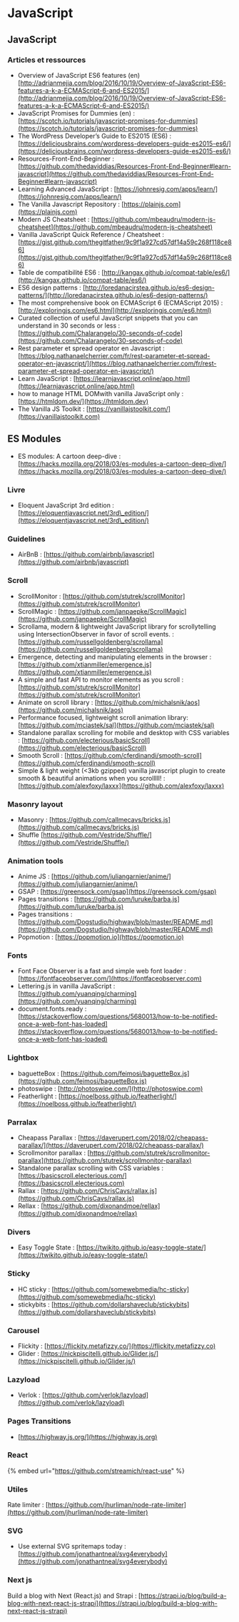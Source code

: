 # JavaScript

## JavaScript

### Articles et ressources

* Overview of JavaScript ES6 features (en) [http://adrianmejia.com/blog/2016/10/19/Overview-of-JavaScript-ES6-features-a-k-a-ECMAScript-6-and-ES2015/](http://adrianmejia.com/blog/2016/10/19/Overview-of-JavaScript-ES6-features-a-k-a-ECMAScript-6-and-ES2015/)
* JavaScript Promises for Dummies (en) : [https://scotch.io/tutorials/javascript-promises-for-dummies](https://scotch.io/tutorials/javascript-promises-for-dummies)
* The WordPress Developer’s Guide to ES2015 (ES6) : [https://deliciousbrains.com/wordpress-developers-guide-es2015-es6/](https://deliciousbrains.com/wordpress-developers-guide-es2015-es6/)
* Resources-Front-End-Beginner : [https://github.com/thedaviddias/Resources-Front-End-Beginner#learn-javascript](https://github.com/thedaviddias/Resources-Front-End-Beginner#learn-javascript)
* Learning Advanced JavaScript : [https://johnresig.com/apps/learn/](https://johnresig.com/apps/learn/)
* The Vanilla Javascript Repository : [https://plainjs.com](https://plainjs.com)
* Modern JS Cheatsheet : [https://github.com/mbeaudru/modern-js-cheatsheet](https://github.com/mbeaudru/modern-js-cheatsheet)
* Vanilla JavaScript Quick Reference / Cheatsheet : [https://gist.github.com/thegitfather/9c9f1a927cd57df14a59c268f118ce86](https://gist.github.com/thegitfather/9c9f1a927cd57df14a59c268f118ce86)
* Table de compatibilité ES6 : [http://kangax.github.io/compat-table/es6/](http://kangax.github.io/compat-table/es6/)
* ES6 design patterns : [http://loredanacirstea.github.io/es6-design-patterns/](http://loredanacirstea.github.io/es6-design-patterns/)
* The most comprehensive book on ECMAScript 6 (ECMAScript 2015) : [http://exploringjs.com/es6.html](http://exploringjs.com/es6.html)
* Curated collection of useful JavaScript snippets that you can understand in 30 seconds or less : [https://github.com/Chalarangelo/30-seconds-of-code](https://github.com/Chalarangelo/30-seconds-of-code)
* Rest parameter et spread operator en Javascript : [https://blog.nathanaelcherrier.com/fr/rest-parameter-et-spread-operator-en-javascript/](https://blog.nathanaelcherrier.com/fr/rest-parameter-et-spread-operator-en-javascript/)
* Learn JavaScript : [https://learnjavascript.online/app.html](https://learnjavascript.online/app.html)
* how to manage HTML DOMwith vanilla JavaScript only : [https://htmldom.dev/](https://htmldom.dev)
* The Vanilla JS Toolkit : [https://vanillajstoolkit.com/](https://vanillajstoolkit.com)

## ES Modules

* ES modules: A cartoon deep-dive : [https://hacks.mozilla.org/2018/03/es-modules-a-cartoon-deep-dive/](https://hacks.mozilla.org/2018/03/es-modules-a-cartoon-deep-dive/)

### Livre

* Eloquent JavaScript 3rd edition : [https://eloquentjavascript.net/3rd\_edition/](https://eloquentjavascript.net/3rd\_edition/)

### Guidelines

* AirBnB : [https://github.com/airbnb/javascript](https://github.com/airbnb/javascript)

### Scroll

* ScrollMonitor : [https://github.com/stutrek/scrollMonitor](https://github.com/stutrek/scrollMonitor)
* ScrollMagic : [https://github.com/janpaepke/ScrollMagic](https://github.com/janpaepke/ScrollMagic)
* Scrollama, modern & lightweight JavaScript library for scrollytelling using IntersectionObserver in favor of scroll events. : [https://github.com/russellgoldenberg/scrollama](https://github.com/russellgoldenberg/scrollama)
* Emergence, detecting and manipulating elements in the browser : [https://github.com/xtianmiller/emergence.js](https://github.com/xtianmiller/emergence.js)
* A simple and fast API to monitor elements as you scroll : [https://github.com/stutrek/scrollMonitor](https://github.com/stutrek/scrollMonitor)
* Animate on scroll library : [https://github.com/michalsnik/aos](https://github.com/michalsnik/aos)
* Performance focused, lightweight scroll animation library: [https://github.com/mciastek/sal](https://github.com/mciastek/sal)
* Standalone parallax scrolling for mobile and desktop with CSS variables : [https://github.com/electerious/basicScroll](https://github.com/electerious/basicScroll)
* Smooth Scroll : [https://github.com/cferdinandi/smooth-scroll](https://github.com/cferdinandi/smooth-scroll)
* Simple & light weight (<3kb gzipped) vanilla javascript plugin to create smooth & beautiful animations when you scrolllll!  : [https://github.com/alexfoxy/laxxx](https://github.com/alexfoxy/laxxx)

### Masonry layout

* Masonry : [https://github.com/callmecavs/bricks.js](https://github.com/callmecavs/bricks.js)
* Shuffle [https://github.com/Vestride/Shuffle/](https://github.com/Vestride/Shuffle/)

### Animation tools

* Anime JS : [https://github.com/juliangarnier/anime/](https://github.com/juliangarnier/anime/)
* GSAP : [https://greensock.com/gsap](https://greensock.com/gsap)
* Pages transitions : [https://github.com/luruke/barba.js](https://github.com/luruke/barba.js)
* Pages transitions : [https://github.com/Dogstudio/highway/blob/master/README.md](https://github.com/Dogstudio/highway/blob/master/README.md)
* Popmotion : [https://popmotion.io](https://popmotion.io)

### Fonts

* Font Face Observer is a fast and simple web font loader : [https://fontfaceobserver.com/](https://fontfaceobserver.com)
* Lettering.js in vanilla JavaScript : [https://github.com/yuanqing/charming](https://github.com/yuanqing/charming)
* document.fonts.ready : [https://stackoverflow.com/questions/5680013/how-to-be-notified-once-a-web-font-has-loaded](https://stackoverflow.com/questions/5680013/how-to-be-notified-once-a-web-font-has-loaded)

### Lightbox

* baguetteBox : [https://github.com/feimosi/baguetteBox.js](https://github.com/feimosi/baguetteBox.js)
* photoswipe : [http://photoswipe.com/](http://photoswipe.com)
* Featherlight : [https://noelboss.github.io/featherlight/](https://noelboss.github.io/featherlight/)

### Parralax

* Cheapass Parallax : [https://daverupert.com/2018/02/cheapass-parallax/](https://daverupert.com/2018/02/cheapass-parallax/)
* Scrollmonitor parallax : [https://github.com/stutrek/scrollmonitor-parallax](https://github.com/stutrek/scrollmonitor-parallax)
* Standalone parallax scrolling with CSS variables : [https://basicscroll.electerious.com/](https://basicscroll.electerious.com)
* Rallax : [https://github.com/ChrisCavs/rallax.js](https://github.com/ChrisCavs/rallax.js)
* Rellax : [https://github.com/dixonandmoe/rellax](https://github.com/dixonandmoe/rellax)

### Divers

* Easy Toggle State : [https://twikito.github.io/easy-toggle-state/](https://twikito.github.io/easy-toggle-state/)

### Sticky

* HC sticky : [https://github.com/somewebmedia/hc-sticky](https://github.com/somewebmedia/hc-sticky)
* stickybits : [https://github.com/dollarshaveclub/stickybits](https://github.com/dollarshaveclub/stickybits)

### Carousel

* Flickity : [https://flickity.metafizzy.co/](https://flickity.metafizzy.co)
* Glider : [https://nickpiscitelli.github.io/Glider.js/](https://nickpiscitelli.github.io/Glider.js/)

### Lazyload

* Verlok : [https://github.com/verlok/lazyload](https://github.com/verlok/lazyload)

### Pages Transitions

* [https://highway.js.org/](https://highway.js.org)

### React

{% embed url="https://github.com/streamich/react-use" %}

### Utiles

Rate limiter : [https://github.com/jhurliman/node-rate-limiter](https://github.com/jhurliman/node-rate-limiter)

### SVG

* Use external SVG spritemaps today : [https://github.com/jonathantneal/svg4everybody](https://github.com/jonathantneal/svg4everybody)

### Next js

Build a blog with Next (React.js) and Strapi : [https://strapi.io/blog/build-a-blog-with-next-react-js-strapi](https://strapi.io/blog/build-a-blog-with-next-react-js-strapi)
